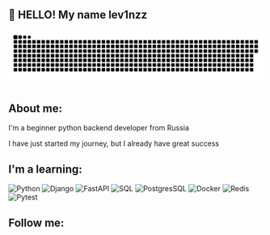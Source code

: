 ## 👋 HELLO! My name lev1nzz

[![Header](https://github.com/lev1nzz/lev1nzz/blob/main/assets/github-snake.svg)](https://github.com/lev1nzz/all-sorts-of-programs)

## About me:
I'm a beginner python backend developer from Russia


I have just started my journey, but I already have great success


## I'm a learning:

![Python](https://img.shields.io/badge/python?style=for-the-badge&logo=Python&logoColor=000080)
![Django]( https://img.shields.io/badge/%20Django-228B22)
![FastAPI]( https://img.shields.io/badge/%20FastApi-808080)
![SQL]( https://img.shields.io/badge/%20SQL-008080)
![PostgresSQL]( https://img.shields.io/badge/%20PostgresSQL-87CEEB)
![Docker]( https://img.shields.io/badge/%20Docker-00FFFF)
![Redis]( https://img.shields.io/badge/%20Redis-FF4500)
![Pytest]( https://img.shields.io/badge/%20Pytest-5F9EA0)

## Follow me: 

